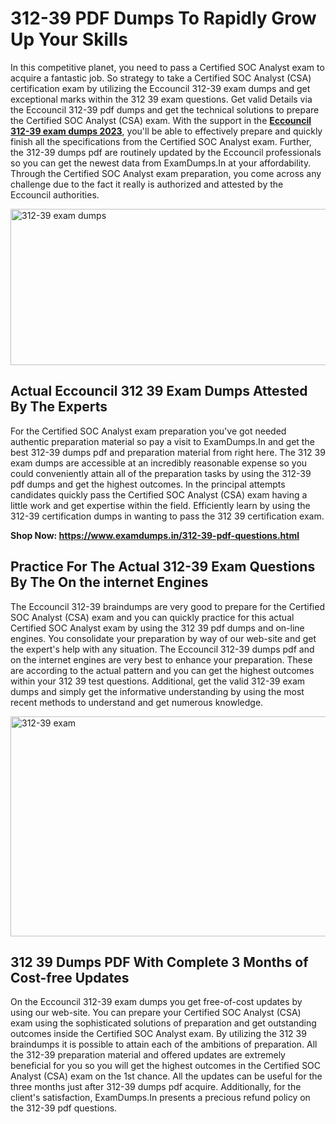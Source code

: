 <h1><strong>312-39 PDF Dumps To Rapidly Grow Up Your Skills</strong></h1>
<p>In this competitive planet, you need to pass a Certified SOC Analyst exam to acquire a fantastic job. So strategy to take a Certified SOC Analyst (CSA) certification exam by utilizing the Eccouncil 312-39 exam dumps and get exceptional marks within the 312 39 exam questions. Get valid Details via the Eccouncil 312-39 pdf dumps and get the technical solutions to prepare the Certified SOC Analyst (CSA) exam. With the support in the <strong><a href="https://www.examdumps.in/312-39-pdf-questions.html">Eccouncil 312-39 exam dumps 2023</a></strong>, you'll be able to effectively prepare and quickly finish all the specifications from the Certified SOC Analyst exam. Further, the 312-39 dumps pdf are routinely updated by the Eccouncil professionals so you can get the newest data from ExamDumps.In at your affordability. Through the Certified SOC Analyst exam preparation, you come across any challenge due to the fact it really is authorized and attested by the Eccouncil authorities.</p>
<p><img src="https://i.ibb.co/zxJwW90/Copy-of-Online-Classes-Twitter-header-post-Made-with-Poster-My-Wall-1.png" alt="312-39 exam dumps" width="750" height="250" /></p>
<h2><strong>Actual Eccouncil 312 39 Exam Dumps Attested By The Experts</strong></h2>
<p>For the Certified SOC Analyst exam preparation you've got needed authentic preparation material so pay a visit to ExamDumps.In and get the best 312-39 dumps pdf and preparation material from right here. The 312 39 exam dumps are accessible at an incredibly reasonable expense so you could conveniently attain all of the preparation tasks by using the 312-39 pdf dumps and get the highest outcomes. In the principal attempts candidates quickly pass the Certified SOC Analyst (CSA) exam having a little work and get expertise within the field. Efficiently learn by using the 312-39 certification dumps in wanting to pass the 312 39 certification exam.</p>
<p><strong>Shop Now:&nbsp;<a href="https://www.examdumps.in/312-39-pdf-questions.html">https://www.examdumps.in/312-39-pdf-questions.html</a></strong></p>
<h2><strong>Practice For The Actual 312-39 Exam Questions By The On the internet Engines</strong></h2>
<p>The Eccouncil 312-39 braindumps are very good to prepare for the Certified SOC Analyst (CSA) exam and you can quickly practice for this actual Certified SOC Analyst exam by using the 312 39 pdf dumps and on-line engines. You consolidate your preparation by way of our web-site and get the expert's help with any situation. The Eccouncil 312-39 dumps pdf and on the internet engines are very best to enhance your preparation. These are according to the actual pattern and you can get the highest outcomes within your 312 39 test questions. Additional, get the valid 312-39 exam dumps and simply get the informative understanding by using the most recent methods to understand and get numerous knowledge.</p>
<p><a href="https://www.examdumps.in/312-39-pdf-questions.html"><img src="https://i.ibb.co/QkNtdwY/Copy-of-Zoom-Online-Classes-Facebook-Share-Po-Made-with-Poster-My-Wall-1.jpg" alt="312-39 exam" width="670" height="352" /></a></p>
<h2><strong>312 39 Dumps PDF With Complete 3 Months of Cost-free Updates</strong></h2>
<p>On the Eccouncil 312-39 exam dumps you get free-of-cost updates by using our web-site. You can prepare your Certified SOC Analyst (CSA) exam using the sophisticated solutions of preparation and get outstanding outcomes inside the Certified SOC Analyst exam. By utilizing the 312 39 braindumps it is possible to attain each of the ambitions of preparation. All the 312-39 preparation material and offered updates are extremely beneficial for you so you will get the highest outcomes in the Certified SOC Analyst (CSA) exam on the 1st chance. All the updates can be useful for the three months just after 312-39 dumps pdf acquire. Additionally, for the client's satisfaction, ExamDumps.In presents a precious refund policy on the 312-39 pdf questions.</p>
